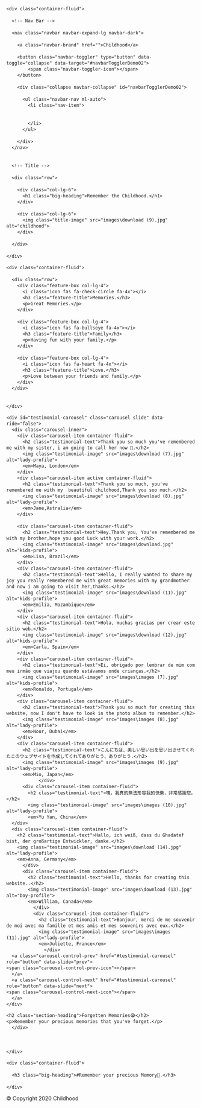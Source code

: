 <!DOCTYPE html>
<html>

<head>
  <meta charset="utf-8">
  <title>Childhood</title>
   <link rel="stylesheet" type = "text/css" href="style.css">
  <link rel="icon" href="favicon.ico">

  <!-- Google Fonts -->
  <link href="https://fonts.googleapis.com/css?family=Montserrat|Ubuntu" rel="stylesheet">

  <!-- CSS Stylesheets -->
  <link rel="stylesheet" href="https://maxcdn.bootstrapcdn.com/bootstrap/4.0.0/css/bootstrap.min.css" integrity="sha384-Gn5384xqQ1aoWXA+058RXPxPg6fy4IWvTNh0E263XmFcJlSAwiGgFAW/dAiS6JXm" crossorigin="anonymous">
  <link rel="stylesheet" href="css/styles.css">

  <!-- Font Awesome -->
  <script defer src="https://use.fontawesome.com/releases/v5.0.7/js/all.js"></script>

  <!-- Bootstrap Scripts -->
  <script src="https://code.jquery.com/jquery-3.2.1.slim.min.js" integrity="sha384-KJ3o2DKtIkvYIK3UENzmM7KCkRr/rE9/Qpg6aAZGJwFDMVNA/GpGFF93hXpG5KkN" crossorigin="anonymous"></script>
  <script src="https://cdnjs.cloudflare.com/ajax/libs/popper.js/1.12.9/umd/popper.min.js" integrity="sha384-ApNbgh9B+Y1QKtv3Rn7W3mgPxhU9K/ScQsAP7hUibX39j7fakFPskvXusvfa0b4Q" crossorigin="anonymous"></script>
  <script src="https://maxcdn.bootstrapcdn.com/bootstrap/4.0.0/js/bootstrap.min.js" integrity="sha384-JZR6Spejh4U02d8jOt6vLEHfe/JQGiRRSQQxSfFWpi1MquVdAyjUar5+76PVCmYl" crossorigin="anonymous"></script>
</head>

<body>

  <section class="colored-section" id="title">

    <div class="container-fluid">

      <!-- Nav Bar -->

      <nav class="navbar navbar-expand-lg navbar-dark">

        <a class="navbar-brand" href="">Childhood</a>

        <button class="navbar-toggler" type="button" data-toggle="collapse" data-target="#navbarTogglerDemo02">
            <span class="navbar-toggler-icon"></span>
        </button>

        <div class="collapse navbar-collapse" id="navbarTogglerDemo02">

          <ul class="navbar-nav ml-auto">
            <li class="nav-item">


            </li>
          </ul>

        </div>
      </nav>


      <!-- Title -->

      <div class="row">

        <div class="col-lg-6">
          <h1 class="big-heading">Remember the Childhood.</h1>
        </div>

        <div class="col-lg-6">
          <img class="title-image" src="images\download (9).jpg" alt="childhood">
        </div>

      </div>

    </div>

  </section>


  <!-- Features -->

  <section class="white-section" id="features">

    <div class="container-fluid">

      <div class="row">
        <div class="feature-box col-lg-4">
          <i class="icon fas fa-check-circle fa-4x"></i>
          <h3 class="feature-title">Memories.</h3>
          <p>Great Memories.</p>
        </div>

        <div class="feature-box col-lg-4">
          <i class="icon fas fa-bullseye fa-4x"></i>
          <h3 class="feature-title">Family</h3>
          <p>Having fun with your family.</p>
        </div>

        <div class="feature-box col-lg-4">
          <i class="icon fas fa-heart fa-4x"></i>
          <h3 class="feature-title">Love.</h3>
          <p>Love between your friends and family.</p>
        </div>
      </div>


    </div>
  </section>


  <!-- Testimonials -->

  <section class="colored-section" id="testimonials">

    <div id="testimonial-carousel" class="carousel slide" data-ride="false">
      <div class="carousel-inner">
        <div class="carousel-item container-fluid">
          <h2 class="testimonial-text">Thank you so much you've remembered me with my sister, i am going to call her now 💌.</h2>
          <img class="testimonial-image" src="images\download (7).jpg" alt="lady-profile">
          <em>Maya, London</em>
        </div>
        <div class="carousel-item active container-fluid">
          <h2 class="testimonial-text">Thank you so much, you've remembered me with my  beautiful childhood,Thank you soo much.</h2>
          <img class="testimonial-image" src="images\download (8).jpg" alt="lady-profile">
          <em>Jane,Astralia</em>
        </div>

        <div class="carousel-item container-fluid">
          <h2 class="testimonial-text">Hey.Thank you, You've remembered me with my brother,hope you good Luck with your work.</h2>
          <img class="testimonial-image" src="images\download.jpg" alt="kids-profile">
          <em>Lisa, Brazil</em>
        </div>
        <div class="carousel-item container-fluid">
          <h2 class="testimonial-text">Hello, I really wanted to share my joy you really remembered me with great memories with my grandmother and now i am going to visit her,thanks.</h2>
          <img class="testimonial-image" src="images\download (11).jpg" alt="kids-profile">
          <em>Emilia, Mozambique</em>
        </div>
        <div class="carousel-item container-fluid">
          <h2 class="testimonial-text">Hola, muchas gracias por crear este sitio web.</h2>
          <img class="testimonial-image" src="images\download (12).jpg" alt="kids-profile">
          <em>Carla, Spain</em>
        </div>
        <div class="carousel-item container-fluid">
          <h2 class="testimonial-text">Ei, obrigado por lembrar de mim com meu irmão que viajou quando estávamos onde crianças.</h2>
          <img class="testimonial-image" src="images\images (7).jpg" alt="kids-profile">
          <em>Ronaldo, Portugal</em>
        </div>
        <div class="carousel-item container-fluid">
          <h2 class="testimonial-text">Thank you so much for creating this website, now I don't have to look in the photo album to remember.</h2>
          <img class="testimonial-image" src="images\images (8).jpg" alt="lady-profile">
          <em>Nour, Dubai</em>
        </div>
        <div class="carousel-item container-fluid">
          <h2 class="testimonial-text">こんにちは、美しい思い出を思い出させてくれたこのウェブサイトを作成してくれてありがとう、ありがとう.</h2>
          <img class="testimonial-image" src="images\images (9).jpg" alt="lady-profile">
          <em>Mio, Japan</em>
                </div>
          <div class="carousel-item container-fluid">
            <h2 class="testimonial-text">嘿，我真的無法形容我的快樂，非常感謝您。</h2>
            <img class="testimonial-image" src="images\images (10).jpg" alt="lady-profile">
            <em>Yu Yan, China</em>
      </div>
      <div class="carousel-item container-fluid">
        <h2 class="testimonial-text">Hallo, ich weiß, dass du Ghadatef bist, der großartige Entwickler, danke.</h2>
        <img class="testimonial-image" src="images\download (14).jpg" alt="lady-profile">
        <em>Anna, Germany</em>
          </div>
          <div class="carousel-item container-fluid">
            <h2 class="testimonial-text">Hello, thanks for creating this website..</h2>
            <img class="testimonial-image" src="images\download (13).jpg" alt="boy-profile">
            <em>William, Canada</em>
              </div>
              <div class="carousel-item container-fluid">
                <h2 class="testimonial-text">Bonjour, merci de me souvenir de moi avec ma famille et mes amis et mes souvenirs avec eux.</h2>
                <img class="testimonial-image" src="images\images (11).jpg" alt="lady-profile">
                <em>Juliette, France</em>
                  </div>
      <a class="carousel-control-prev" href="#testimonial-carousel" role="button" data-slide="prev">
    <span class="carousel-control-prev-icon"></span>
      </a>
      <a class="carousel-control-next" href="#testimonial-carousel" role="button" data-slide="next">
    <span class="carousel-control-next-icon"></span>
      </a>
    </div>

  </section>


  <!-- Press -->


  </section>


  <!-- Pricing -->

  <section class="white-section" id="pricing">

    <h2 class="section-heading">Forgetten Memories😭</h2>
    <p>Remember your precious memories that you've forget.</p>
      </div>



    </div>

  </section>


  <!-- Call to Action -->

  <section class="colored-section" id="cta">

    <div class="container-fluid">

      <h3 class="big-heading">#Remember your precious Memory💖.</h3>

    </div>
  </section>


  <!-- Footer -->

  <footer class="white-section" id="footer">
    <div class="container-fluid">
      <i class="social-icon fab fa-facebook-f"></i>
      <i class="social-icon fab fa-twitter"></i>
      <i class="social-icon fab fa-instagram"></i>
      <i class="social-icon fas fa-envelope"></i>
      <p>© Copyright 2020 Childhood</p>
    </div>
  </footer>


</body>

</html>











